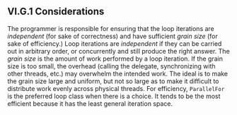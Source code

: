 ## VI.G.1 Considerations

The programmer is responsible for ensuring that the loop iterations are *independent* (for sake of correctness) and have sufficient *grain size* (for sake of efficiency.)  Loop iterations are *independent* if they can be carried out in arbitrary order, or concurrently and still produce the right answer. The *grain size* is the amount of work performed by a loop iteration. If the grain size is too small, the overhead (calling the delegate, synchronizing with other threads, etc.) may overwhelm the intended work. The ideal is to make the grain size large and uniform, but not so large as to make it difficult to distribute work evenly across physical threads. For efficiency, `ParallelFor` is the preferred loop class when there is a choice. It tends to be the most efficient because it has the least general iteration space.
